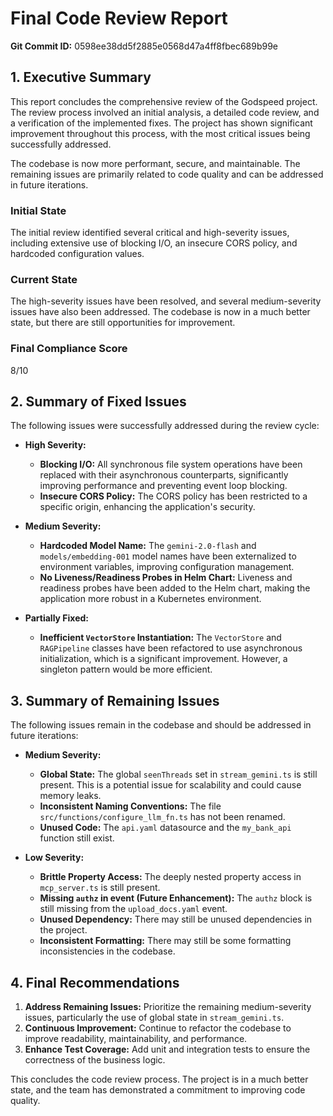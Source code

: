 # Final Code Review Report

**Git Commit ID:** 0598ee38dd5f2885e0568d47a4ff8fbec689b99e

## 1. Executive Summary

This report concludes the comprehensive review of the Godspeed project. The review process involved an initial analysis, a detailed code review, and a verification of the implemented fixes. The project has shown significant improvement throughout this process, with the most critical issues being successfully addressed.

The codebase is now more performant, secure, and maintainable. The remaining issues are primarily related to code quality and can be addressed in future iterations.

### Initial State
The initial review identified several critical and high-severity issues, including extensive use of blocking I/O, an insecure CORS policy, and hardcoded configuration values.

### Current State
The high-severity issues have been resolved, and several medium-severity issues have also been addressed. The codebase is now in a much better state, but there are still opportunities for improvement.

### Final Compliance Score
8/10

## 2. Summary of Fixed Issues

The following issues were successfully addressed during the review cycle:

*   **High Severity:**
    *   **Blocking I/O:** All synchronous file system operations have been replaced with their asynchronous counterparts, significantly improving performance and preventing event loop blocking.
    *   **Insecure CORS Policy:** The CORS policy has been restricted to a specific origin, enhancing the application's security.

*   **Medium Severity:**
    *   **Hardcoded Model Name:** The `gemini-2.0-flash` and `models/embedding-001` model names have been externalized to environment variables, improving configuration management.
    *   **No Liveness/Readiness Probes in Helm Chart:** Liveness and readiness probes have been added to the Helm chart, making the application more robust in a Kubernetes environment.

*   **Partially Fixed:**
    *   **Inefficient `VectorStore` Instantiation:** The `VectorStore` and `RAGPipeline` classes have been refactored to use asynchronous initialization, which is a significant improvement. However, a singleton pattern would be more efficient.

## 3. Summary of Remaining Issues

The following issues remain in the codebase and should be addressed in future iterations:

*   **Medium Severity:**
    *   **Global State:** The global `seenThreads` set in `stream_gemini.ts` is still present. This is a potential issue for scalability and could cause memory leaks.
    *   **Inconsistent Naming Conventions:** The file `src/functions/configure_llm_fn.ts` has not been renamed.
    *   **Unused Code:** The `api.yaml` datasource and the `my_bank_api` function still exist.

*   **Low Severity:**
    *   **Brittle Property Access:** The deeply nested property access in `mcp_server.ts` is still present.
    *   **Missing `authz` in event (Future Enhancement):** The `authz` block is still missing from the `upload_docs.yaml` event.
    *   **Unused Dependency:** There may still be unused dependencies in the project.
    *   **Inconsistent Formatting:** There may still be some formatting inconsistencies in the codebase.

## 4. Final Recommendations

1.  **Address Remaining Issues:** Prioritize the remaining medium-severity issues, particularly the use of global state in `stream_gemini.ts`.
2.  **Continuous Improvement:** Continue to refactor the codebase to improve readability, maintainability, and performance.
3.  **Enhance Test Coverage:** Add unit and integration tests to ensure the correctness of the business logic.

This concludes the code review process. The project is in a much better state, and the team has demonstrated a commitment to improving code quality.